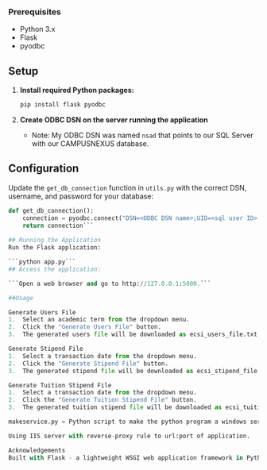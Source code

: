 ### Prerequisites

- Python 3.x
- Flask
- pyodbc
 

## Setup

1. **Install required Python packages:**
    ```bash
    pip install flask pyodbc
    ```

2. **Create ODBC DSN on the server running the application**

    - Note: My ODBC DSN was named `nsad` that points to our SQL Server with our CAMPUSNEXUS database.

## Configuration

Update the `get_db_connection` function in `utils.py` with the correct DSN, username, and password for your database:

```python
def get_db_connection():
    connection = pyodbc.connect("DSN=<ODBC DSN name>;UID=<sql user ID>;PWD=<sql password>")
    return connection```
	
## Running the Application
Run the Flask application:

```python app.py```
## Access the application:

```Open a web browser and go to http://127.0.0.1:5000.```

##Usage

Generate Users File
1.  Select an academic term from the dropdown menu.
2.  Click the "Generate Users File" button.
3.  The generated users file will be downloaded as ecsi_users_file.txt.

Generate Stipend File
1.  Select a transaction date from the dropdown menu.
2.  Click the "Generate Stipend File" button.
3.  The generated stipend file will be downloaded as ecsi_stipend_file.txt.

Generate Tuition Stipend File
1.  Select a transaction date from the dropdown menu.
2.  Click the "Generate Tuition Stipend File" button.
3.  The generated tuition stipend file will be downloaded as ecsi_tuition_stipend_file.txt.

makeservice.py = Python script to make the python program a windows service.

Using IIS server with reverse-proxy rule to url:port of application.

Acknowledgements
Built with Flask - a lightweight WSGI web application framework in Python.
 
 